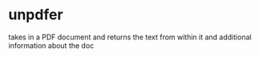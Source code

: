 unpdfer
=======

takes in a PDF document and returns the text from within it and additional information about the doc
